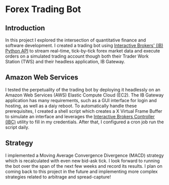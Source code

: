 # Forex Trading Bot

## Introduction
In this project I explored the intersection of quantitative finance and software development. I created a trading bot using [Interactive Brokers' (IB) Python API](https://www.interactivebrokers.com/campus/ibkr-api-page/twsapi-doc/#api-introduction) to stream real-time, tick-by-tick forex market data and execute orders on a simulated trading account though both their Trader Work Station (TWS) and their headless application, IB Gateway. 

## Amazon Web Services
I tested the perpetuality of the trading bot by deploying it headlessly on an Amazon Web Services (AWS) Elastic Compute Cloud (EC2). The IB Gateway application has many requirements, such as a GUI interface for login and hosting, as well as a daiy reboot. To automatically handle these prerequisites, I created a shell script which creates a X Virtual Frame Buffer to simulate an interface and leverages the [Interactive Brokers Controller (IBC)](https://github.com/IbcAlpha/IBC?tab=readme-ov-file) utility to fill in my credentials. After that, I configured a cron job run the script daily. 

## Strategy
I implemented a Moving Average Convergence Divergence (MACD) strategy which is recalculated with even new bid-ask tick. I look forward to running the bot over the span of the next few weeks and record its results. I plan on coming back to this project in the future and implementing more complex strategies related to arbitrage and spread-capture!
